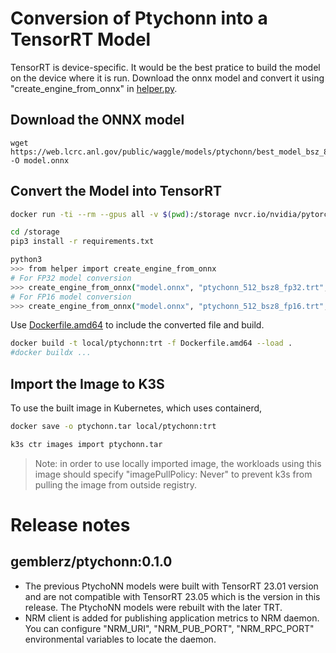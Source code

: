 # Conversion of Ptychonn into a TensorRT Model
TensorRT is device-specific. It would be the best pratice to build the model on the device where it is run. Download the onnx model and convert it using "create_engine_from_onnx" in [helper.py](./helper.py).

## Download the ONNX model

```
wget https://web.lcrc.anl.gov/public/waggle/models/ptychonn/best_model_bsz_8.onnx -O model.onnx
```

## Convert the Model into TensorRT

```bash
docker run -ti --rm --gpus all -v $(pwd):/storage nvcr.io/nvidia/pytorch:23.05-py3
```

```bash
cd /storage
pip3 install -r requirements.txt
```

```bash
python3
>>> from helper import create_engine_from_onnx
# For FP32 model conversion
>>> create_engine_from_onnx("model.onnx", "ptychonn_512_bsz8_fp32.trt", fp16=False)
# For FP16 model conversion
>>> create_engine_from_onnx("model.onnx", "ptychonn_512_bsz8_fp16.trt", fp16=True)
```

Use [Dockerfile.amd64](./Dockerfile.amd64) to include the converted file and build.
```bash
docker build -t local/ptychonn:trt -f Dockerfile.amd64 --load .
#docker buildx ...
```

## Import the Image to K3S
To use the built image in Kubernetes, which uses containerd,

```bash
docker save -o ptychonn.tar local/ptychonn:trt
```

```bash
k3s ctr images import ptychonn.tar
```

> Note: in order to use locally imported image, the workloads using this image should specify "imagePullPolicy: Never" to prevent k3s from pulling the image from outside registry.

# Release notes

## gemblerz/ptychonn:0.1.0
- The previous PtychoNN models were built with TensorRT 23.01 version and are not compatible with TensorRT 23.05 which is the version in this release. The PtychoNN models were rebuilt with the later TRT.
- NRM client is added for publishing application metrics to NRM daemon. You can configure "NRM_URI", "NRM_PUB_PORT", "NRM_RPC_PORT" environmental variables to locate the daemon.